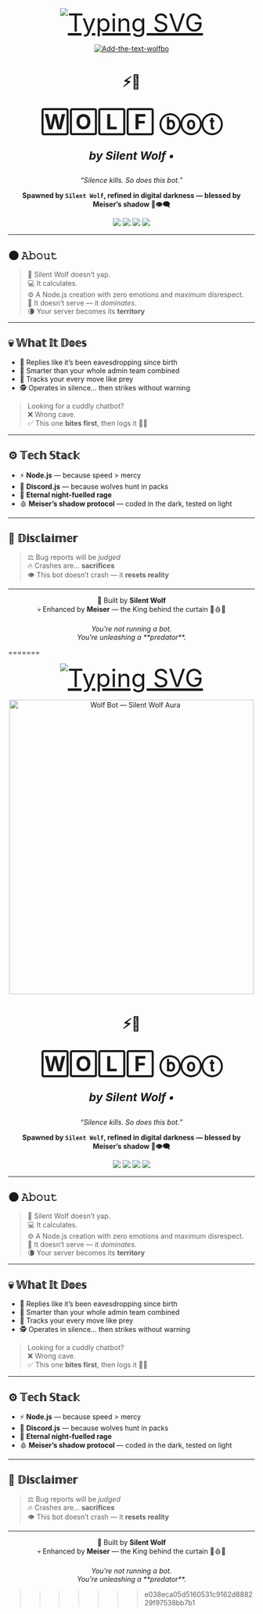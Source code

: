 

<div align="center"> 
  <a href="https://git.io/typing-svg"> 
    <img src="https://readme-typing-svg.demolab.com?font=Rockwell&size=50&pause=1000&color=33ff00&center=true&width=910&height=100&lines=WolfBot;Predator+Bot;Made+By+Silent+Wolf" alt="Typing SVG" style="font-size: 50px;"/>
  </a> 
</div> 




<p align="center">
  <a href="https://ibb.co/1JhW6RRb"><img src="https://i.ibb.co/bRq9JNN7/Add-the-text-wolfbo.png" alt="Add-the-text-wolfbo" border="0"></a>
</p>

<h1 align="center">

⚡🐺<br>

<span style="font-size: 42px;">
  <b>🅆🄾🄻🄵 ⓑⓞⓣ</b>
</span><br>

<i><sub>by Silent Wolf •</sub></i>

</h1>

<p align="center"><i>“Silence kills. So does this bot.”</i></p>

<p align="center">
  <b>Spawned by <code>Silent Wolf</code>, refined in digital darkness — blessed by Meiser’s shadow 🖤👁️🗨️</b>
</p>

<p align="center">
  <img src="https://img.shields.io/badge/Node.js-🟢_v18+-black?style=for-the-badge&logo=node.js" />
  <img src="https://img.shields.io/badge/Discord.js-💜_v14-black?style=for-the-badge&logo=discord" />
  <img src="https://img.shields.io/badge/MEISER_Enhanced-🔮_Aura-black?style=for-the-badge&logo=powerbi" />
  <img src="https://img.shields.io/badge/Rage%20Fueled-🔥_No_Mercy-black?style=for-the-badge" />
</p>

---

## 🌑 𝙰𝚋𝚘𝚞𝚝

> 🧊 Silent Wolf doesn’t yap.  
> 💻 It calculates.  
> ⚙️ A Node.js creation with zero emotions and maximum disrespect.  
> 🧠 It doesn’t serve — it *dominates*.  
> 🌘 Your server becomes its **territory**

---

## 💀 𝕎𝕙𝕒𝕥 𝕀𝕥 𝔻𝕠𝕖𝕤

- 💬 Replies like it’s been eavesdropping since birth  
- 🧠 Smarter than your whole admin team combined  
- 🐾 Tracks your every move like prey  
- 🕵️ Operates in silence… then strikes without warning  

> Looking for a cuddly chatbot?  
> ❌ Wrong cave.  
> ✅ This one **bites first**, then logs it 🔪🐺

---

## ⚙️ 𝕋𝕖𝕔𝕙 𝕊𝕥𝕒𝕔𝕜

- ⚡ **Node.js** — because speed > mercy  
- 💬 **Discord.js** — because wolves hunt in packs  
- 🌌 **Eternal night-fuelled rage**  
- 🩸 **Meiser’s shadow protocol** — coded in the dark, tested on light

---

## 🙊 𝔻𝕚𝕤𝕔𝕝𝕒𝕚𝕞𝕖𝕣

> ⚖️ Bug reports will be *judged*  
> 🔥 Crashes are... **sacrifices**  
> 👁️ This bot doesn’t crash — it **resets reality**

---

<p align="center">
  👤 Built by <b>Silent Wolf</b><br>
  💀 Enhanced by <b>Meiser</b> — the King behind the curtain 👑🩸💀<br><br>
  <i>You're not running a bot.<br>You're unleashing a **predator**.</i>
</p>







=======

<div align="center"> 
  <a href="https://git.io/typing-svg"> 
    <img src="https://readme-typing-svg.demolab.com?font=Rockwell&size=50&pause=1000&color=33ff00&center=true&width=910&height=100&lines=WolfBot;Predator+Bot;Made+By+Silent+Wolf" alt="Typing SVG" style="font-size: 50px;"/>
  </a> 
</div> 




<p align="center">
  <img style ="width: 500px; height: 600px;" src="https://i.ibb.co/bRq9JNN7/Add-the-text-wolfbo.png" alt="Wolf Bot — Silent Wolf Aura" />
</p>

<h1 align="center">

⚡🐺<br>

<span style="font-size: 42px;">
  <b>🅆🄾🄻🄵 ⓑⓞⓣ</b>
</span><br>

<i><sub>by Silent Wolf •</sub></i>

</h1>

<p align="center"><i>“Silence kills. So does this bot.”</i></p>

<p align="center">
  <b>Spawned by <code>Silent Wolf</code>, refined in digital darkness — blessed by Meiser’s shadow 🖤👁️🗨️</b>
</p>

<p align="center">
  <img src="https://img.shields.io/badge/Node.js-🟢_v18+-black?style=for-the-badge&logo=node.js" />
  <img src="https://img.shields.io/badge/Discord.js-💜_v14-black?style=for-the-badge&logo=discord" />
  <img src="https://img.shields.io/badge/MEISER_Enhanced-🔮_Aura-black?style=for-the-badge&logo=powerbi" />
  <img src="https://img.shields.io/badge/Rage%20Fueled-🔥_No_Mercy-black?style=for-the-badge" />
</p>

---

## 🌑 𝙰𝚋𝚘𝚞𝚝

> 🧊 Silent Wolf doesn’t yap.  
> 💻 It calculates.  
> ⚙️ A Node.js creation with zero emotions and maximum disrespect.  
> 🧠 It doesn’t serve — it *dominates*.  
> 🌘 Your server becomes its **territory**

---

## 💀 𝕎𝕙𝕒𝕥 𝕀𝕥 𝔻𝕠𝕖𝕤

- 💬 Replies like it’s been eavesdropping since birth  
- 🧠 Smarter than your whole admin team combined  
- 🐾 Tracks your every move like prey  
- 🕵️ Operates in silence… then strikes without warning  

> Looking for a cuddly chatbot?  
> ❌ Wrong cave.  
> ✅ This one **bites first**, then logs it 🔪🐺

---

## ⚙️ 𝕋𝕖𝕔𝕙 𝕊𝕥𝕒𝕔𝕜

- ⚡ **Node.js** — because speed > mercy  
- 💬 **Discord.js** — because wolves hunt in packs  
- 🌌 **Eternal night-fuelled rage**  
- 🩸 **Meiser’s shadow protocol** — coded in the dark, tested on light

---

## 🙊 𝔻𝕚𝕤𝕔𝕝𝕒𝕚𝕞𝕖𝕣

> ⚖️ Bug reports will be *judged*  
> 🔥 Crashes are... **sacrifices**  
> 👁️ This bot doesn’t crash — it **resets reality**

---

<p align="center">
  👤 Built by <b>Silent Wolf</b><br>
  💀 Enhanced by <b>Meiser</b> — the King behind the curtain 👑🩸💀<br><br>
  <i>You're not running a bot.<br>You're unleashing a **predator**.</i>
</p>







>>>>>>> e038eca05d5160531c9162d888229f97538bb7b1
